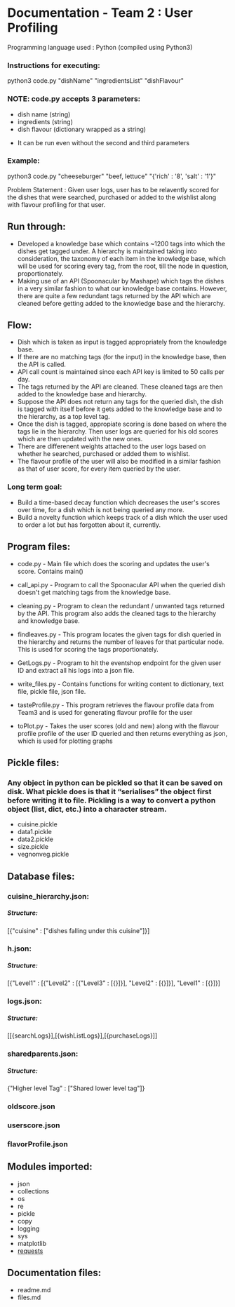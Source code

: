 # Documentation - Team 2 : User Profiling


Programming language used : Python (compiled using Python3)

### Instructions for executing: 
python3 code.py "dishName" "ingredientsList" "dishFlavour"

### NOTE: code.py accepts 3 parameters: 

- dish name (string)
- ingredients (string)
- dish flavour (dictionary wrapped as a string)
* It can be run even without the second and third parameters

### Example:
python3 code.py "cheeseburger" "beef, lettuce" "{'rich' : '8', 'salt' : '1'}"

Problem Statement : Given user logs, user has to be relavently scored for the dishes that were searched, purchased or added to the wishlist along with flavour profiling for that user.

##  Run through:

* Developed a knowledge base which contains ~1200 tags into which the dishes get tagged under. A hierarchy is maintained taking into consideration, the taxonomy of each item in the knowledge base, which will be used for scoring every tag, from the root, till the node in question, proportionately.
* Making use of an API (Spoonacular by Mashape) which tags the dishes in a very similar fashion to what our knowledge base contains. However, there are quite a few redundant tags returned by the API which are cleaned before getting added to the knowledge base and the hierarchy.

##  Flow:

* Dish which is taken as input is tagged appropriately from the knowledge base.
* If there are no matching tags (for the input) in the knowledge base, then the API is called.
* API call count is maintained since each API key is limited to 50 calls per day.
* The tags returned by the API are cleaned. These cleaned tags are then added to the knowledge base and hierarchy.
* Suppose the API does not return any tags for the queried dish, the dish is tagged with itself before it gets added to the knowledge base and to the hierarchy, as a top level tag.
* Once the dish is tagged, appropiate scoring is done based on where the tags lie in the hierarchy. Then user logs are queried for his old scores which are then updated with the new ones.
* There are differenent weights attached to the user logs based on whether he searched, purchased or added them to wishlist.
* The flavour profile of the user will also be modified in a similar fashion as that of user score, for every item queried by the user.

### Long term goal:
- Build a time-based decay function which decreases the user's scores over time, for a dish which is not being queried any more.
- Build a novelty function which keeps track of a dish which the user used to order a lot but has forgotten about it, currently.



## Program files:

- code.py - Main file which does the scoring and updates the user's score. Contains main()

- call_api.py - Program to call the Spoonacular API when the queried dish doesn't get matching tags from the knowledge base.

- cleaning.py - Program to clean the redundant / unwanted tags returned by the API. This program also adds the cleaned tags to the hierarchy and knowledge base.

- findleaves.py - This program locates the given tags for dish queried in the hierarchy and returns the number of leaves for that particular node. This is used for scoring the tags proportionately.

- GetLogs.py - Program to hit the eventshop endpoint for the given user ID and extract all his logs into a json file.

- write_files.py - Contains functions for writing content to dictionary, text file, pickle file, json file.

- tasteProfile.py - This program retrieves the flavour profile data from Team3 and is used for generating flavour profile for the user

- toPlot.py - Takes the user scores (old and new) along with the flavour profile profile of the user ID queried and then returns everything as json, which is used for plotting graphs

## Pickle files:
###  Any object in python can be pickled so that it can be saved on disk. What pickle does is that it “serialises” the object first before writing it to file. Pickling is a way to convert a python object (list, dict, etc.) into a character stream.
- cuisine.pickle
- data1.pickle
- data2.pickle
- size.pickle
- vegnonveg.pickle

## Database files:
### cuisine_hierarchy.json:
##### Structure:
[{"cuisine" : ["dishes falling under this cuisine"]}]
### h.json:
##### Structure:
[{"Level1" : [{"Level2" : [{"Level3" : [{}]}], "Level2" : [{}]}], "Level1" : [{}]}]
### logs.json:
##### Structure:
[[{searchLogs}],[{wishListLogs}],[{purchaseLogs}]]
### sharedparents.json: 
##### Structure:
{"Higher level Tag" : ["Shared lower level tag"]}

### oldscore.json
### userscore.json
### flavorProfile.json

## Modules imported:
- json
- collections
- os
- re
- pickle
- copy
- logging
- sys
- matplotlib
- [requests](http://docs.python-requests.org/en/latest/user/install/)

## Documentation files:
- readme.md
- files.md
